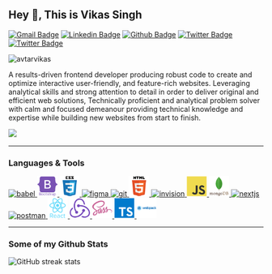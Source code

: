 ## Hey 👋, This is Vikas Singh
[![Gmail Badge](https://img.shields.io/badge/-avtarvikas23@gmail.com-c14438?style=flat&logo=Gmail&logoColor=white&link=mailto:avtarvikas23@gmail.com)](mailto:avtarvikas23@gmail.com) 
[![Linkedin Badge](https://img.shields.io/badge/-vikasSingh-0072b1?style=flat&logo=Linkedin&logoColor=white&link=https://www.linkedin.com/in/avtarvikas/)](https://www.linkedin.com/in/avtarvikas/) [![Github Badge](https://img.shields.io/badge/-avtarvikas-grey?style=flat&logo=github&logoColor=white&link=https://github.com/avtarvikas/)](https://www.github.com/avtarvikas/) [![Twitter Badge](https://img.shields.io/badge/-vikasSingh-00acee?style=flat&logo=twitter&logoColor=white&link=https://twitter.com/VikasSi27284446/)](https://www.twitter.com/VikasSi27284446/) [![Twitter Badge](https://img.shields.io/badge/-vikasSingh-00acee?style=flat&logo=instagram&logoColor=white&link=https://twitter.com/VikasSi27284446/)](https://www.twitter.com/VikasSi27284446/)

<p align=left> <img src=https://komarev.com/ghpvc/?username=avtarvikas alt=avtarvikas /> </p>

<p align='left'>A results-driven frontend developer producing robust code to create and optimize interactive user-friendly, and feature-rich websites. Leveraging analytical skills and strong attention to detail in order to deliver original and efficient web solutions, Technically proficient and analytical problem solver with calm and focused demeanour providing technical knowledge and expertise while building new websites from start to
finish.</p>

![](https://github-profile-summary-cards.vercel.app/api/cards/profile-details?username=avtarvikas&theme=github_dark)

---

<h3 align="left">Languages & Tools </h3>
<p align="p"> <a href="https://babeljs.io/" target="_blank"> <img src="https://www.vectorlogo.zone/logos/babeljs/babeljs-icon.svg" alt="babel" width="40" height="40"/> </a> <a href="https://getbootstrap.com" target="_blank"> <img src="https://raw.githubusercontent.com/devicons/devicon/master/icons/bootstrap/bootstrap-plain-wordmark.svg" alt="bootstrap" width="40" height="40"/> </a> <a href="https://www.w3schools.com/css/" target="_blank"> <img src="https://raw.githubusercontent.com/devicons/devicon/master/icons/css3/css3-original-wordmark.svg" alt="css3" width="40" height="40"/> </a> <a href="https://www.figma.com/" target="_blank"> <img src="https://www.vectorlogo.zone/logos/figma/figma-icon.svg" alt="figma" width="40" height="40"/> </a> <a href="https://git-scm.com/" target="_blank"> <img src="https://www.vectorlogo.zone/logos/git-scm/git-scm-icon.svg" alt="git" width="40" height="40"/> </a> <a href="https://www.w3.org/html/" target="_blank"> <img src="https://raw.githubusercontent.com/devicons/devicon/master/icons/html5/html5-original-wordmark.svg" alt="html5" width="40" height="40"/> </a> <a href="https://www.invisionapp.com/" target="_blank"> <img src="https://www.vectorlogo.zone/logos/invisionapp/invisionapp-icon.svg" alt="invision" width="40" height="40"/> </a> <a href="https://developer.mozilla.org/en-US/docs/Web/JavaScript" target="_blank"> <img src="https://raw.githubusercontent.com/devicons/devicon/master/icons/javascript/javascript-original.svg" alt="javascript" width="40" height="40"/> </a> <a href="https://www.mongodb.com/" target="_blank"> <img src="https://raw.githubusercontent.com/devicons/devicon/master/icons/mongodb/mongodb-original-wordmark.svg" alt="mongodb" width="40" height="40"/> </a> <a href="https://nextjs.org/" target="_blank"> <img src="https://cdn.worldvectorlogo.com/logos/nextjs-3.svg" alt="nextjs" width="40" height="40"/> </a> <a href="https://postman.com" target="_blank"> <img src="https://www.vectorlogo.zone/logos/getpostman/getpostman-icon.svg" alt="postman" width="40" height="40"/> </a> <a href="https://reactjs.org/" target="_blank"> <img src="https://raw.githubusercontent.com/devicons/devicon/master/icons/react/react-original-wordmark.svg" alt="react" width="40" height="40"/> </a> <a href="https://redux.js.org" target="_blank"> <img src="https://raw.githubusercontent.com/devicons/devicon/master/icons/redux/redux-original.svg" alt="redux" width="40" height="40"/> </a> <a href="https://sass-lang.com" target="_blank"> <img src="https://raw.githubusercontent.com/devicons/devicon/master/icons/sass/sass-original.svg" alt="sass" width="40" height="40"/> </a> <a href="https://www.typescriptlang.org/" target="_blank"> <img src="https://raw.githubusercontent.com/devicons/devicon/master/icons/typescript/typescript-original.svg" alt="typescript" width="40" height="40"/> </a> <a href="https://webpack.js.org" target="_blank"> <img src="https://raw.githubusercontent.com/devicons/devicon/d00d0969292a6569d45b06d3f350f463a0107b0d/icons/webpack/webpack-original-wordmark.svg" alt="webpack" width="40" height="40"/> </a> </p>

---

<h3 align="left">Some of my Github Stats</h3>

![GitHub streak stats](https://github-readme-streak-stats.herokuapp.com/?user=avtarvikas&theme=vue-dark)
